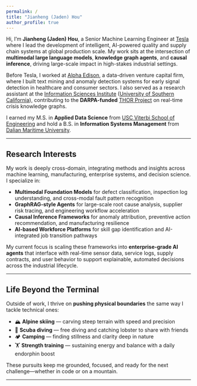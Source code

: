 ```yaml
---
permalink: /
title: "Jianheng (Jaden) Hou"
author_profile: true
---
```


Hi, I’m **Jianheng (Jaden) Hou**, a Senior Machine Learning Engineer at [Tesla](https://www.tesla.com/) where I lead the development of intelligent, AI-powered quality and supply chain systems at global production scale. My work sits at the intersection of **multimodal large language models**, **knowledge graph agents**, and **causal inference**, driving large-scale impact in high-stakes industrial settings.

Before Tesla, I worked at [Alpha Edison](https://www.alphaedison.com/), a data-driven venture capital firm, where I built text mining and anomaly detection systems for early signal detection in healthcare and consumer sectors. I also served as a research assistant at the [Information Sciences Institute](https://www.isi.edu/) ([University of Southern California](https://www.usc.edu/)), contributing to the **DARPA-funded** [THOR Project](https://researchoutreach.org/articles/crisis-management-artificial-intelligence-save-lives/) on real-time crisis knowledge graphs.

I earned my M.S. in **Applied Data Science** from [USC Viterbi School of Engineering](https://viterbischool.usc.edu/) and hold a B.S. in **Information Systems Management** from [Dalian Maritime University](https://en.dlmu.edu.cn/).

---

## Research Interests
My work is deeply cross-domain, integrating methods and insights across machine learning, manufacturing, enterprise systems, and decision science. I specialize in:

<ul>
  <li><strong>Multimodal Foundation Models</strong> for defect classification, inspection log understanding, and cross-modal fault pattern recognition</li>
  <li><strong>GraphRAG-style Agents</strong> for large-scale root cause analysis, supplier risk tracing, and engineering workflow acceleration</li>
  <li><strong>Causal Inference Frameworks</strong> for anomaly attribution, preventive action recommendation, and manufacturing resilience</li>
  <li><strong>AI-based Workforce Platforms</strong> for skill gap identification and AI-integrated job transition pathways</li>
</ul>

My current focus is scaling these frameworks into **enterprise-grade AI agents** that interface with real-time sensor data, service logs, supply contracts, and user behavior to support explainable, automated decisions across the industrial lifecycle.

---

## Life Beyond the Terminal

Outside of work, I thrive on **pushing physical boundaries** the same way I tackle technical ones:

- 🏔️ **Alpine skiing** — carving steep terrain with speed and precision  
- 🌊 **Scuba diving** — free diving and catching lobster to share with friends  
- 🏕️ **Camping** — finding stillness and clarity deep in nature  
- 🏋️ **Strength training** — sustaining energy and balance with a daily endorphin boost  

These pursuits keep me grounded, focused, and ready for the next challenge—whether in code or on a mountain.

---
